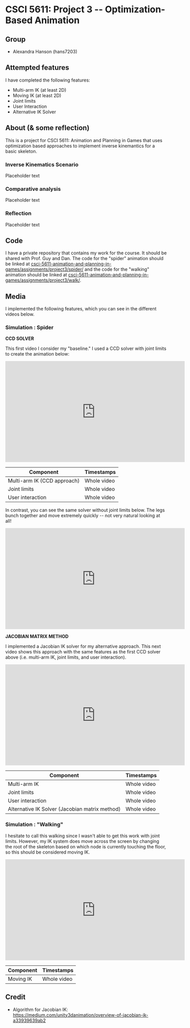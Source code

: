 # CSCI 5611: Project 3 -- Optimization-Based Animation

## Group

* Alexandra Hanson (hans7203)

## Attempted features

I have completed the following features:

* Multi-arm IK (at least 2D)
* Moving IK (at least 2D)
* Joint limits
* User Interaction
* Alternative IK Solver

## About (& some reflection)

This is a project for CSCI 5611: Animation and Planning in Games that uses 
optimization based approaches to implement inverse kinemantics for a basic
skeleton.

### Inverse Kinematics Scenario

Placeholder text 

### Comparative analysis

Placeholder text

### Reflection

Placeholder text

## Code

I have a private repository that contains my work for the course. It should be 
shared with Prof. Guy and Dan. The code for the "spider" animation should be
linked at 
[csci-5611-animation-and-planning-in-games/assignments/project3/spider/](https://github.com/alexandra-hanson/csci-5611-animation-and-planning-in-games/tree/main/assignments/project3/spider)
and the code for the "walking" animation should be linked at
[csci-5611-animation-and-planning-in-games/assignments/project3/walk/](https://github.com/alexandra-hanson/csci-5611-animation-and-planning-in-games/tree/main/assignments/project3/walk).

## Media

I implemented the following features, which you can see in the different videos 
below.

### Simulation : Spider

**CCD SOLVER**

This first video I consider my "baseline." I used a CCD solver with joint limits
to create the animation below:

<iframe width="560" height="315" src="https://www.youtube.com/embed/uQrM6lJb8wY" title="YouTube video player" frameborder="0" allow="accelerometer; autoplay; clipboard-write; encrypted-media; gyroscope; picture-in-picture" allowfullscreen></iframe>

| **Component**      | **Timestamps** |
| ----------- | ----------- |
| Multi-arm IK (CCD approach) | Whole video |
| Joint limits | Whole video |
| User interaction | Whole video |

In contrast, you can see the same solver without joint limits below. The legs
bunch together and move extremely quickly -- not very natural looking at all!

<iframe width="560" height="315" src="https://www.youtube.com/embed/cGfC8nlMPw0" title="YouTube video player" frameborder="0" allow="accelerometer; autoplay; clipboard-write; encrypted-media; gyroscope; picture-in-picture" allowfullscreen></iframe>

**JACOBIAN MATRIX METHOD**

I implemented a Jacobian IK solver for my alternative approach. This next video
shows this approach with the same features as the first CCD solver above (i.e.
multi-arm IK, joint limits, and user interaction).

<iframe width="560" height="315" src="https://www.youtube.com/embed/07DZA5a7B90" title="YouTube video player" frameborder="0" allow="accelerometer; autoplay; clipboard-write; encrypted-media; gyroscope; picture-in-picture" allowfullscreen></iframe>

| **Component**      | **Timestamps** |
| ----------- | ----------- |
| Multi-arm IK | Whole video |
| Joint limits | Whole video |
| User interaction | Whole video |
| Alternative IK Solver (Jacobian matrix method) | Whole video |

### Simulation : "Walking"

I hesitate to call this walking since I wasn't able to get this work with joint
limits. However, my IK system does move across the screen by changing the root
of the skeleton based on which node is currently touching the floor, so this
should be considered moving IK.

<iframe width="560" height="315" src="https://www.youtube.com/embed/jknES7rTzv4" title="YouTube video player" frameborder="0" allow="accelerometer; autoplay; clipboard-write; encrypted-media; gyroscope; picture-in-picture" allowfullscreen></iframe>

| **Component**      | **Timestamps** |
| ----------- | ----------- |
| Moving IK | Whole video |

## Credit

* Algorithm for Jacobian IK: https://medium.com/unity3danimation/overview-of-jacobian-ik-a33939639ab2